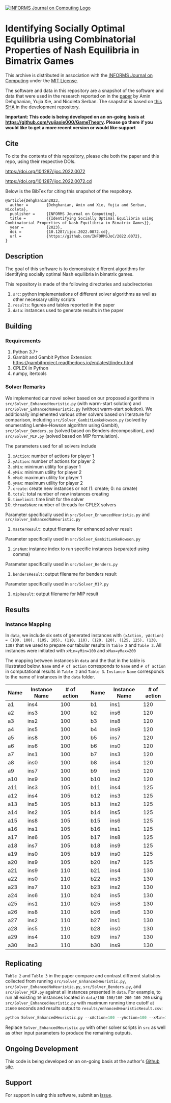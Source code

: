[![INFORMS Journal on Computing Logo](https://INFORMSJoC.github.io/logos/INFORMS_Journal_on_Computing_Header.jpg)](https://pubsonline.informs.org/journal/ijoc)

# Identifying Socially Optimal Equilibria using Combinatorial Properties of Nash Equilibria in Bimatrix Games

This archive is distributed in association with the [INFORMS Journal on
Computing](https://pubsonline.informs.org/journal/ijoc) under the [MIT License](LICENSE).

The software and data in this repository are a snapshot of the software and data
that were used in the research reported on in the [paper](https://doi.org/10.1287/ijoc.2022.0072) by Amin Dehghanian, Yujia Xie, and Nicoleta Serban.
The snapshot is based on 
[this SHA](https://github.com/yujiaxie000/GameTheory/commit/6db33484782012d837cc731d8c3c00616bcf6d9a) 
in the development repository. 

**Important: This code is being developed on an on-going basis at 
https://github.com/yujiaxie000/GameTheory. Please go there if you would like to
get a more recent version or would like support**

## Cite

To cite the contents of this repository, please cite both the paper and this repo, using their respective DOIs.

https://doi.org/10.1287/ijoc.2022.0072

https://doi.org/10.1287/ijoc.2022.0072.cd

Below is the BibTex for citing this snapshot of the respoitory.

```
@article{Dehghanian2023,
  author =        {Dehghanian, Amin and Xie, Yujia and Serban, Nicoleta},
  publisher =     {INFORMS Journal on Computing},
  title =         {{Identifying Socially Optimal Equilibria using Combinatorial Properties of Nash Equilibria in Bimatrix Games}},
  year =          {2023},
  doi =           {10.1287/ijoc.2022.0072.cd},
  url =           {https://github.com/INFORMSJoC/2022.0072},
}  
```

## Description

The goal of this software is to demonstrate different algorithms for identifying socially optimal Nash equilibria in bimatrix games.

This repository is made of the following directories and subdirectories

1. `src`: python implementations of different solver algorithms as well as other necessary utility scripts
2. `results`: figures and tables reported in the paper
3. `data`: instances used to generate results in the paper

## Building
### Requirements
1. Python 3.7+
2. Gambit and Gambit Python Extension: https://gambitproject.readthedocs.io/en/latest/index.html
3. CPLEX in Python
4. numpy, itertools

### Solver Remarks
We implemented our novel solver based on our proposed algorithms in `src/Solver_EnhancedHeuristic.py` (with warm-start solution) and `src/Solver_EnhancedNoHeuristic.py` (without warm-start solution). We additionally implemented various other solvers based on literature for comparison, including `src/Solver_GambitLemkeHowson.py` (solved by enumerating Lemke-Howson algorithm using Gambit), `src/Solver_Benders.py` (solved based on Benders decomposition), and `src/Solver_MIP.py` (solved based on MIP formulation).

The parameters used for all solvers include
1. `xAction`: number of actions for player 1
2. `yAction`: number of actions for player 2
3. `xMin`: minimum utility for player 1
4. `yMin`: minimum utility for player 2
5. `xMaX`: maximum utility for player 1
6. `yMaX`: maximum utility for player 2
7. `create`: create new instances or not (1: create; 0: no create)
8. `total`: total number of new instances creating
9. `timelimit`: time limit for the solver
10. `threadsNum`: number of threads for CPLEX solvers

Parameter specifically used in `src/Solver_EnhancedHeuristic.py` and `src/Solver_EnhancedNoHeuristic.py` 
1. `masterResult`: output filename for enhanced solver result

Parameter specifically used in `src/Solver_GambitLemkeHowson.py`
1. `insNum`: instance index to run specific instances (separated using comma)

Parameter specifically used in `src/Solver_Benders.py`
1. `bendersResult`: output filename for benders result

Parameter specifically used in `src/Solver_MIP.py`
1. `mipResult`: output filename for MIP result

## Results
### Instance Mapping
In `data`, we include six sets of generated instances with `(xAction, yAction) = (100, 100), (105, 105), (110, 110), (120, 120), (125, 125), (130, 130)` that we used to prepare our tabular results in `Table 2` and `Table 3`. All instances were initiated with `xMin=yMin=100` and `xMax=yMax=200`

The mapping between instances in `data` and the that in the table is illustrated below. `Name` and `# of action` corresponds to `Name` and `# of action` in computational results in `Table 2` and `Table 3`.  `Instance Name` corresponds to the name of instances in the `data` folder.

| Name | Instance Name | # of action || Name | Instance Name | # of action |
|------|---------------|-------------|-----|------|---------------|-------------|
| a1   | ins4          | 100         || b1   | ins1          | 120         |
| a2   | ins3          | 100         || b2   | ins6          | 120         |
| a3   | ins2          | 100         || b3   | ins8          | 120         |
| a4   | ins5          | 100         || b4   | ins9          | 120         |
| a5   | ins8          | 100         || b5   | ins7          | 120         |
| a6   | ins6          | 100         || b6   | ins0          | 120         |
| a7   | ins1          | 100         || b7   | ins3          | 120         |
| a8   | ins0          | 100         || b8   | ins4          | 120         |
| a9   | ins7          | 100         || b9   | ins5          | 120         |
| a10  | ins9          | 100         || b10  | ins2          | 120         |
| a11  | ins3          | 105         || b11  | ins4          | 125         |
| a12  | ins4          | 105         || b12  | ins3          | 125         |
| a13  | ins5          | 105         || b13  | ins2          | 125         |
| a14  | ins2          | 105         || b14  | ins5          | 125         |
| a15  | ins8          | 105         || b15  | ins6          | 125         |
| a16  | ins1          | 105         || b16  | ins1          | 125         |
| a17  | ins6          | 105         || b17  | ins8          | 125         |
| a18  | ins7          | 105         || b18  | ins9          | 125         |
| a19  | ins0          | 105         || b19  | ins0          | 125         |
| a20  | ins9          | 105         || b20  | ins7          | 125         |
| a21  | ins9          | 110         || b21  | ins4          | 130         |
| a22  | ins0          | 110         || b22  | ins3          | 130         |
| a23  | ins7          | 110         || b23  | ins2          | 130         |
| a24  | ins6          | 110         || b24  | ins5          | 130         |
| a25  | ins1          | 110         || b25  | ins8          | 130         |
| a26  | ins8          | 110         || b26  | ins6          | 130         |
| a27  | ins2          | 110         || b27  | ins1          | 130         |
| a28  | ins5          | 110         || b28  | ins0          | 130         |
| a29  | ins4          | 110         || b29  | ins7          | 130         |
| a30  | ins3          | 110         || b30  | ins9          | 130         |

## Replicating

`Table 2` and `Table 3` in the paper compare and contrast different statistics collected from running `src/Solver_EnhancedHeuristic.py`, `src/Solver_EnhancedNoHeuristic.py`, `src/Solver_Benders.py`, and `src/Solver_MIP.py` against all instances presented in `data`. For example, to run all existing `10` instances located in `data/100-100/100-200-100-200` using `src/Solver_EnhancedHeuristic.py` with maximum running time cutoff at `21600` seconds and results output to `results/enhancedHeuristicResult.csv`:

```python
python Solver_EnhancedHeuristic.py --xAction=100 --yAction=100 --xMin=100.0 --xMax=200.0 --yMin=100.0 --yMax=20    0.0 --create=0 --total=10 --threadsNum=1 --timelimit=21600.0 --masterResult=enhancedHeuristicResult.csv
```

Replace `Solver_EnhancedHeuristic.py` with other solver scripts in `src` as well as other input parameters to produce the remaining outputs.

## Ongoing Development

This code is being developed on an on-going basis at the author's
[Github site](https://github.com/yujiaxie000/GameTheory).

## Support

For support in using this software, submit an
[issue](https://github.com/INFORMSJoC/2022.0072/issues/new).
